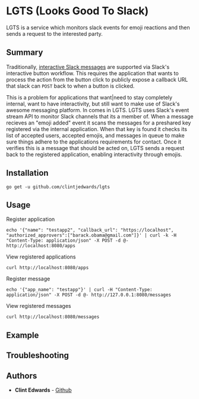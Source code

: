 
# LGTS (Looks Good To Slack)

LGTS is a service which monitors slack events for emoji reactions and then sends a request to the interested party.

## Summary

Traditionally, [interactive Slack messages](https://api.slack.com/docs/message-buttons) are supported via Slack's interactive button workflow. This requires the application that wants to process the action from the button click to publicly expose a callback URL that slack can `POST` back to when a button is clicked.

This is a problem for applications that want|need to stay completely internal, want to have interactivity, but still want to make use of Slack's awesome messaging platform. In comes in LGTS. LGTS uses Slack's event stream API to monitor Slack channels that its a member of. When a message recieves an "emoji added" event it scans the messages for a preshared key registered via the internal application. When that key is found it checks its list of accepted users, accepted emojis, and messages in queue to make sure things adhere to the applications requirements for contact. Once it verifies this is a message that should be acted on, LGTS sends a request back to the registered application, enabling interactivity through emojis.

## Installation

```
go get -u github.com/clintjedwards/lgts
```

## Usage
Register application
```
echo '{"name": "testapp2", "callback_url": "https://localhost", "authorized_approvers":["barack.obama@gmail.com"]}' | curl -k -H "Content-Type: application/json" -X POST -d @- http://localhost:8080/apps
```

View registered applications
```
curl http://localhost:8080/apps
```

Register message
```
echo '{"app_name": "testapp"}' | curl -H "Content-Type: application/json" -X POST -d @- http://127.0.0.1:8080/messages
```

View registered messages 
```
curl http://localhost:8080/messages
```

## Example


## Troubleshooting


## Authors

* **Clint Edwards** - [Github](https://github.com/clintjedwards)